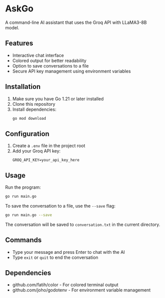 # AskGo

A command-line AI assistant that uses the Groq API with LLaMA3-8B model.

## Features

- Interactive chat interface
- Colored output for better readability
- Option to save conversations to a file
- Secure API key management using environment variables

## Installation

1. Make sure you have Go 1.21 or later installed
2. Clone this repository
3. Install dependencies:
   ```bash
   go mod download
   ```

## Configuration

1. Create a `.env` file in the project root
2. Add your Groq API key:
   ```
   GROQ_API_KEY=your_api_key_here
   ```

## Usage

Run the program:
```bash
go run main.go
```

To save the conversation to a file, use the `--save` flag:
```bash
go run main.go --save
```

The conversation will be saved to `conversation.txt` in the current directory.

## Commands

- Type your message and press Enter to chat with the AI
- Type `exit` or `quit` to end the conversation

## Dependencies

- github.com/fatih/color - For colored terminal output
- github.com/joho/godotenv - For environment variable management 